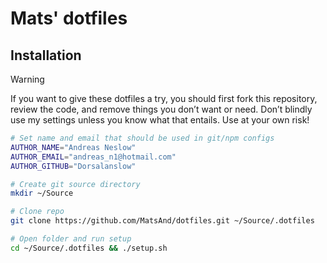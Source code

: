 # Mats' dotfiles

## Installation

> [!WARNING]  
> If you want to give these dotfiles a try, you should first fork this repository, review the code, and remove things you don’t want or need. Don’t blindly use my settings unless you know what that entails. Use at your own risk!

```sh
# Set name and email that should be used in git/npm configs
AUTHOR_NAME="Andreas Neslow"
AUTHOR_EMAIL="andreas_n1@hotmail.com"
AUTHOR_GITHUB="Dorsalanslow"

# Create git source directory
mkdir ~/Source

# Clone repo
git clone https://github.com/MatsAnd/dotfiles.git ~/Source/.dotfiles

# Open folder and run setup
cd ~/Source/.dotfiles && ./setup.sh
```
